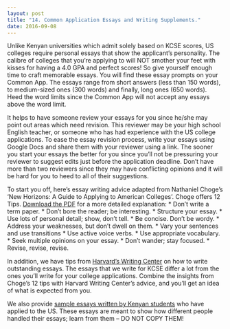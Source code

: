 ```yaml
---
layout: post 
title: "14. Common Application Essays and Writing Supplements."
date: 2016-09-08
---
```


Unlike Kenyan universities which admit solely based on KCSE scores, US colleges require personal essays that show the applicant’s personality. The calibre of colleges that you’re applying to will NOT smother your feet with kisses for having a 4.0 GPA and perfect scores! So give yourself enough time to craft memorable essays. You will find these essay prompts on your Common App. The essays range from short answers (less than 150 words), to medium-sized ones (300 words) and finally, long ones (650 words). Heed the word limits since the Common App will not accept any essays above the word limit.

It helps to have someone review your essays for you since he/she may point out areas which need revision. This reviewer may be your high school English teacher, or someone who has had experience with the US college applications. To ease the essay revision process, write your essays using Google Docs and share them with your reviewer using a link. The sooner you start your essays the better for you since you’ll not be pressuring your reviewer to suggest edits just before the application deadline. Don’t have more than two reviewers since they may have conflicting opinions and it will be hard for you to heed to all of their suggestions.

To start you off, here’s essay writing advice adapted from Nathaniel Choge’s ‘New Horizons: A Guide to Applying to American Colleges’. Choge offers 12 Tips. [Download the PDF](https://drive.google.com/open?id=0BxcN6nrpsXL6SGl4cHNNc3h5WWs) for a more detailed explanation:
    * Don’t write a term paper.
    * Don’t bore the reader; be interesting.
    * Structure your essay.
    * Use lots of personal detail; show, don’t tell.
    * Be concise. Don’t be wordy.
    * Address your weaknesses, but don’t dwell on them.
    * Vary your sentences and use transitions
    * Use active voice verbs.
    * Use appropriate vocabulary.
    * Seek multiple opinions on your essay.
    * Don’t wander; stay focused.
    * Revise, revise, revise.

In addition, we have tips from [Harvard’s Writing Center](https://drive.google.com/open?id=0BxcN6nrpsXL6d1loaHVla18tOFk) on how to write outstanding essays. The essays that we write for KCSE differ a lot from the ones you’ll write for your college applications. Combine the insights from Choge’s 12 tips with Harvard Writing Center’s advice, and you’ll get an idea of what is expected from you.

We also provide [sample essays written by Kenyan students](https://drive.google.com/open?id=0BxcN6nrpsXL6TEFFalUyWUtZelU) who have applied to the US. These essays are meant to show how different people handled their essays; learn from them – DO NOT COPY THEM!
